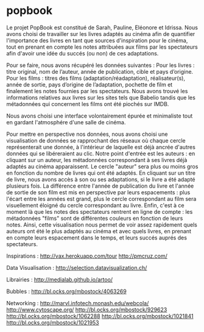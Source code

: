 popbook
=======

Le projet PopBook est constitué de Sarah, Pauline, Eléonore et Idrissa. Nous avons choisi de travailler sur les livres adaptés au cinéma afin de quantifier l'importance des livres en tant que sources d'inspiration pour le cinéma, tout en prenant en compte les notes attribuées aux films par les spectateurs afin d'avoir une idée du succés (ou non) de ces adaptations.

Pour se faire, nous avons récupéré les données suivantes :
Pour les livres : titre original, nom de l’auteur, année de publication, cible et pays d’origine.
Pour les films : titres des films (adaptation/réadaptation), réalisateur(s), année de sortie, pays d’origine de l’adaptation, pochette de film et finalement les notes fournies par les spectateurs.
Nous avons trouvé les informations relatives aux livres sur les sites tels que Babelio tandis que les métadonnées qui concernent les films ont été piochés sur IMDB.

Nous avons choisi une interface volontairement épurée et minimaliste tout en gardant l'atmosphére d'une salle de cinéma. 

Pour mettre en perspective nos données, nous avons choisi une visualisation de données se rapprochant des réseaux où chaque cercle représenterait une donnée, à l'intérieur de laquelle est déjà ancrée d'autres données qui se libéreraient au clic.
Notre point d'entrée est les auteurs : en cliquant sur un auteur, les métadonnées correspondant à ses livres déjà adaptés au cinéma apparaissent. Le cercle "auteur" sera plus ou moins gros en fonction du nombre de livres qui ont été adaptés. En cliquant sur un titre de livre, nous avons accès à son ou ses adaptations, si le livre a été adapté plusieurs fois. La différence entre l'année de publication du livre et l'année de sortie de son film est mis en perspective par leurs espacements : plus l'écart entre les années est grand, plus le cercle correspondant au film sera visuellement éloigné du cercle correspondant au livre. Enfin, c'est à ce moment là que les notes des spectateurs rentrent en ligne de compte : les métadonnées "films" sont de différentes couleurs en fonction de leurs notes.
Ainsi, cette visualisation nous permet de voir assez rapidement quels auteurs ont été le plus adaptés au cinéma et avec quels livres, en prenant en compte leurs espacement dans le temps, et leurs succés auprés des spectateurs.


Inspirations :
http://vax.herokuapp.com/tour
http://pmcruz.com/

Data Visualisation : 
http://selection.datavisualization.ch/ 

Librairies : 
http://medialab.github.io/artoo/

Bubbles : 
http://bl.ocks.org/mbostock/4063269 

Networking : 
http://marvl.infotech.monash.edu/webcola/ 
http://www.cytoscape.org/
http://bl.ocks.org/mbostock/929623
http://bl.ocks.org/mbostock/1062288
http://bl.ocks.org/mbostock/1021841
http://bl.ocks.org/mbostock/1021953



